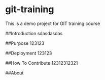 # git-training
This is a demo project for GIT training course

##Introduction
sdasdasdas

##Purpose
123123

##Deployment
123123

##How To Contribute
12312312321

##About
